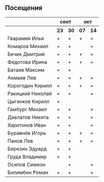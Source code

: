 ## Посещения

<table><tr><th></th><th colspan="2">сент</th><th colspan="2">окт</th></tr><tr><th></th><th>23</th><th>30</th><th>07</th><th>14</th></tr><tr><td>Гварамия Илья</td><td>+</td><td>+</td><td>+</td><td>+</td></tr><tr><td>Комаров Михаил</td><td>+</td><td>+</td><td></td><td>+</td></tr><tr><td>Бечик Дмитрий</td><td>+</td><td>+</td><td>+</td><td>+</td></tr><tr><td>Федотова Ирина</td><td>+</td><td>+</td><td>+</td><td>+</td></tr><tr><td>Батаев Максим</td><td>+</td><td>+</td><td></td><td></td></tr><tr><td>Акмаев Лев</td><td>+</td><td>+</td><td>+</td><td>+</td></tr><tr><td>Корогодин Кирилл</td><td>+</td><td>+</td><td>+</td><td>+</td></tr><tr><td>Ракицкий Николай</td><td>+</td><td>+</td><td></td><td>+</td></tr><tr><td>Цыганков Кирилл</td><td>+</td><td></td><td></td><td></td></tr><tr><td>Гамбург Михаил</td><td>+</td><td>+</td><td></td><td>+</td></tr><tr><td>Давлатов Никита</td><td>+</td><td>+</td><td></td><td>+</td></tr><tr><td>Харитонов Иван</td><td>+</td><td>+</td><td></td><td>+</td></tr><tr><td>Буравнëв Игорь</td><td>+</td><td>+</td><td>+</td><td>+</td></tr><tr><td>Панов Лев</td><td>+</td><td>+</td><td>+</td><td>+</td></tr><tr><td>Березин Эдуард</td><td>+</td><td>+</td><td></td><td></td></tr><tr><td>Груда Владимир</td><td>+</td><td>+</td><td></td><td></td></tr><tr><td>Осипов Симеон</td><td></td><td>+</td><td></td><td>+</td></tr><tr><td>Билимбин Роман</td><td>+</td><td>+</td><td></td><td>+</td></tr></table>